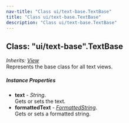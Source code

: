 ```yaml
---
nav-title: "Class ui/text-base.TextBase"
title: "Class ui/text-base.TextBase"
description: "Class ui/text-base.TextBase"
---
```

## Class: "ui/text-base".TextBase  
_Inherits:_ [_View_](../../ui/core/view/View.md)  
Represents the base class for all text views.

##### Instance Properties
 - **text** - _String_.    
  Gets or sets the text.
 - **formattedText** - [_FormattedString_](../../text/formatted-string/FormattedString.md).    
  Gets or sets a formatted string.